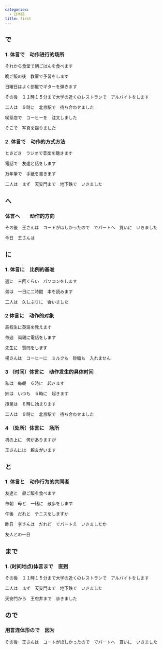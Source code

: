 ```yaml
---
categories:
  - 日本語
title: first
---
```

## で

### 1. 体言で　动作进行的场所

それから食堂で朝ごはんを食べます

晩ご飯の後　教室で予習をします

日曜日はよく部屋でギターを弾きます

その後　１１時１５分まで大学の近くのレストランで　アルバイトをします

二人は　９時に　北京駅で　待ち合わせました

喫茶店で　コーヒーを　注文しました

そこで　写真を撮りました

### 2. 体言で　动作的方式方法

ときどき　ラジオで音楽を聴きます

電話で　友達と話をします

万年筆で　手紙を書きます

二人は　まず　天安門まで　地下鉄で　いきました

## へ

### 体言へ　　动作的方向

その後　王さんは　コートがほしかったので　でパートへ　買いに　いきました

今日　王さんは　

## に

### 1. 体言に　比例的基准

週に　三回くらい　パソコンをします

弟は　一日に二時間　本を読みます

二人は　久しぶりに　会いました

### 2 体言に　动作的对象

高校生に英語を教えます

毎週　両親に電話をします

先生に　質問をします

楊さんは　コーヒーに　ミルクも　砂糖も　入れません

### 3 （时间）体言に　动作发生的具体时间

私は　毎朝　６時に　起きます

姉は　いつも　６時に　起きます

授業は　８時に始まります

二人は　９時に　北京駅で　待ち合わせました

### 4  （处所）体言に　场所

机の上に　何がありますが

王さんには　親友がいます





## と

### 1. 体言と　动作行为的共同者

友達と　昼ご飯を食べます

毎朝　母と　一緒に　散歩をします

午後　だれと　テニスをしますか

昨日　李さんは　だれど　でパートえ　いきましたか

友人との一日

## まで

### 1. (时间地点)体言まで　直到

その後　１１時１５分まで大学の近くのレストランで　アルバイトをします

二人は　まず　天安門まで　地下鉄で　いきました

天安門から　王府井まで　歩きました

## ので

### 用言连体形ので　因为

その後　王さんは　コートがほしかったので　でパートへ　買いに　いきました

